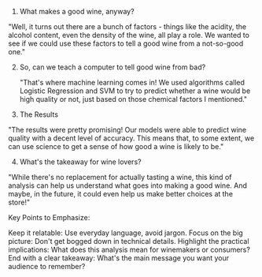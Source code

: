 1) What makes a good wine, anyway?

  "Well, it turns out there are a bunch of factors - things like the acidity, the alcohol content, even the density of the wine, all play a role. We wanted to see if we could use these factors to tell a good wine      from a not-so-good one."

2) So, can we teach a computer to tell good wine from bad?

   "That's where machine learning comes in! We used algorithms called Logistic Regression and SVM to try to predict whether a wine would be high quality or not, just based on those chemical factors I mentioned."

3) The Results

  "The results were pretty promising! Our models were able to predict wine quality with a decent level of accuracy. This means that, to some extent, we can use science to get a sense of how good a wine is likely to    be."

4) What's the takeaway for wine lovers?

  "While there's no replacement for actually tasting a wine, this kind of analysis can help us understand what goes into making a good wine. And maybe, in the future, it could even help us make better choices at       the store!"

Key Points to Emphasize:

Keep it relatable: Use everyday language, avoid jargon.
Focus on the big picture: Don't get bogged down in technical details.
Highlight the practical implications: What does this analysis mean for winemakers or consumers?
End with a clear takeaway: What's the main message you want your audience to remember?
